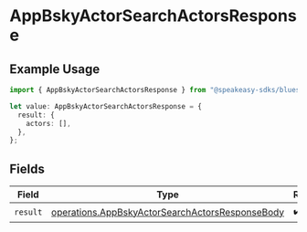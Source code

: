 # AppBskyActorSearchActorsResponse

## Example Usage

```typescript
import { AppBskyActorSearchActorsResponse } from "@speakeasy-sdks/bluesky/models/operations";

let value: AppBskyActorSearchActorsResponse = {
  result: {
    actors: [],
  },
};
```

## Fields

| Field                                                                                                              | Type                                                                                                               | Required                                                                                                           | Description                                                                                                        |
| ------------------------------------------------------------------------------------------------------------------ | ------------------------------------------------------------------------------------------------------------------ | ------------------------------------------------------------------------------------------------------------------ | ------------------------------------------------------------------------------------------------------------------ |
| `result`                                                                                                           | [operations.AppBskyActorSearchActorsResponseBody](../../models/operations/appbskyactorsearchactorsresponsebody.md) | :heavy_check_mark:                                                                                                 | N/A                                                                                                                |
